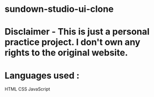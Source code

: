 ﻿# sundown-studio-ui-clone 
# Disclaimer - This is just a personal practice project. I don't own any rights to the original website.
# Languages used :
HTML
CSS
JavaScript
